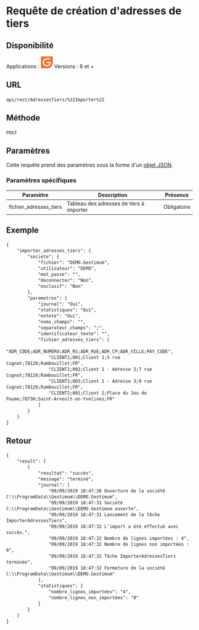 # Requête de création d'adresses de tiers



## Disponibilité


Applications : ![](../GestionCommerciale32.png)
Versions : 8 et +


## URL

``
api/rest/AdressesTiers/%22Importer%22
``

## Méthode

``
POST
``

## Paramètres


Cette requête prend des paramètres sous la forme d'un [objet JSON](../ObjetJSONParametreRequetes.md).


### Paramètres spécifiques







| Paramètre | Description | Présence |
|---|---|---|
| fichier\_adresses\_tiers | Tableau des adresses de tiers à importer | Obligatoire |


## Exemple

````
{
    "importer_adresses_tiers": {
        "societe": {
            "fichier": "DEMO.Gestimum",
            "utilisateur": "DEMO",
            "mot_passe": "",
            "deconnecter": "Non",
            "exclusif": "Non"
        },
        "parametres": {
            "journal": "Oui",
            "statistiques": "Oui",
            "entete": "Oui",
            "noms_champs": "",
            "separateur_champs": ";",
            "identificateur_texte": "",
            "fichier_adresses_tiers": [
                "ADR_CODE;ADR_NUMERO;ADR_RS;ADR_RUE;ADR_CP;ADR_VILLE;PAY_CODE",
                "CLIENT1;001;Client 1;5 rue Cugnot;78120;Rambouillet;FR",
                "CLIENT1;002;Client 1 - Adresse 2;7 rue Cugnot;78120;Rambouillet;FR",
                "CLIENT1;003;Client 1 - Adresse 3;9 rue Cugnot;78120;Rambouillet;FR",
                "CLIENT2;001;Client 2;Place du Jeu de Paume;78730;Saint-Arnoult-en-Yvelines;FR"
            ]
        }
    }
}
````


## Retour

````
{
    "result": [
        {
            "resultat": "succès",
            "message": "terminé",
            "journal": [
                "09/09/2019 18:47:26 Ouverture de la société C:\\ProgramData\\Gestimum\\DEMO.Gestimum",
                "09/09/2019 18:47:31 Société C:\\ProgramData\\Gestimum\\DEMO.Gestimum ouverte",
                "09/09/2019 18:47:31 Lancement de la tâche ImporterAdressesTiers",
                "09/09/2019 18:47:32 L'import a été effectué avec succès.",
                "09/09/2019 18:47:32 Nombre de lignes importées : 4",
                "09/09/2019 18:47:32 Nombre de lignes non importées : 0",
                "09/09/2019 18:47:32 Tâche ImporterAdressesTiers terminée",
                "09/09/2019 18:47:32 Fermeture de la société C:\\ProgramData\\Gestimum\\DEMO.Gestimum"
            ],
            "statistiques": {
                "nombre_lignes_importées": "4",
                "nombre_lignes_non_importées": "0"
            }
        }
    ]
}
````